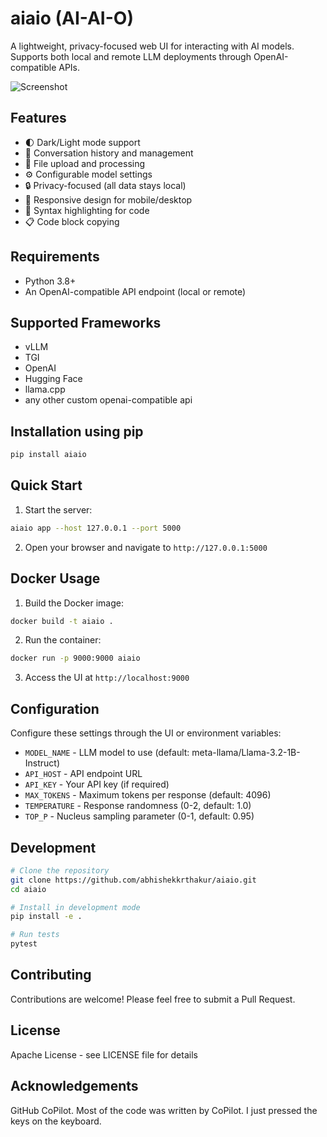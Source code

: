 # aiaio (AI-AI-O)

A lightweight, privacy-focused web UI for interacting with AI models. Supports both local and remote LLM deployments through OpenAI-compatible APIs.

![Screenshot](https://github.com/abhishekkrthakur/aiaio/blob/main/ui.png?raw=true)

## Features

- 🌓 Dark/Light mode support
- 💾 Conversation history and management
- 📁 File upload and processing
- ⚙️ Configurable model settings
- 🔒 Privacy-focused (all data stays local)
- 📱 Responsive design for mobile/desktop
- 🎨 Syntax highlighting for code
- 📋 Code block copying

## Requirements

- Python 3.8+
- An OpenAI-compatible API endpoint (local or remote)

## Supported Frameworks

- vLLM
- TGI
- OpenAI
- Hugging Face 
- llama.cpp
- any other custom openai-compatible api

## Installation using pip

```bash
pip install aiaio
```

## Quick Start

1. Start the server:
```bash
aiaio app --host 127.0.0.1 --port 5000
```

2. Open your browser and navigate to `http://127.0.0.1:5000`

## Docker Usage

1. Build the Docker image:
```bash
docker build -t aiaio .
```

2. Run the container:
```bash
docker run -p 9000:9000 aiaio
```

3. Access the UI at `http://localhost:9000`

## Configuration

Configure these settings through the UI or environment variables:

- `MODEL_NAME` - LLM model to use (default: meta-llama/Llama-3.2-1B-Instruct)
- `API_HOST` - API endpoint URL
- `API_KEY` - Your API key (if required)
- `MAX_TOKENS` - Maximum tokens per response (default: 4096)
- `TEMPERATURE` - Response randomness (0-2, default: 1.0)
- `TOP_P` - Nucleus sampling parameter (0-1, default: 0.95)


## Development

```bash
# Clone the repository
git clone https://github.com/abhishekkrthakur/aiaio.git
cd aiaio

# Install in development mode
pip install -e .

# Run tests
pytest
```

## Contributing

Contributions are welcome! Please feel free to submit a Pull Request.

## License

Apache License - see LICENSE file for details

## Acknowledgements

GitHub CoPilot. Most of the code was written by CoPilot. I just pressed the keys on the keyboard.